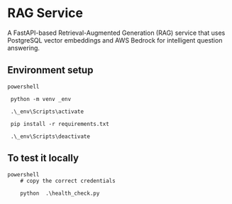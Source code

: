# RAG Service

A FastAPI-based Retrieval-Augmented Generation (RAG) service that uses PostgreSQL vector embeddings and AWS Bedrock for intelligent question answering.

## Environment setup

```
powershell

 python -m venv _env

 .\_env\Scripts\activate

 pip install -r requirements.txt

 .\_env\Scripts\deactivate
```

## To test it locally

```
powershell
    # copy the correct credentials

    python  .\health_check.py

```
